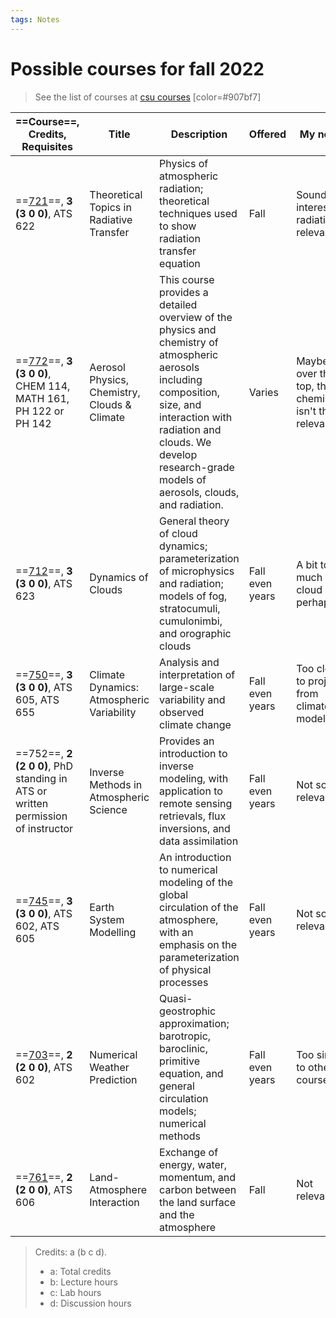 ```yaml
---
tags: Notes
---
```


# Possible courses for fall 2022

> See the list of courses at [csu courses] [color=#907bf7]

| ==Course==, **Credits**, Requisites                                             | Title                                        | Description                                                                                                                                                                                                                                | Offered         | My notes                                              |
| ------------------------------------------------------------------------------- | -------------------------------------------- | ------------------------------------------------------------------------------------------------------------------------------------------------------------------------------------------------------------------------------------------ | --------------- | ----------------------------------------------------- |
| ==[721]==, **3 (3 0 0)**, ATS 622                                               | Theoretical Topics in Radiative Transfer     | Physics of atmospheric radiation; theoretical techniques used to show radiation transfer equation                                                                                                                                          | Fall            | Sounds interesting, radiation is relevant             |
| ==[772]==, **3 (3 0 0)**, CHEM 114, MATH 161, PH 122 or PH 142                  | Aerosol Physics, Chemistry, Clouds & Climate | This course provides a detailed overview of the physics and chemistry of atmospheric aerosols including composition, size, and interaction with radiation and clouds. We develop research-grade models of aerosols, clouds, and radiation. | Varies          | Maybe over the top, the chemistry isn't that relevant |
| ==[712]==, **3 (3 0 0)**, ATS 623                                               | Dynamics of Clouds                           | General theory of cloud dynamics; parameterization of microphysics and radiation; models of fog, stratocumuli, cumulonimbi, and orographic clouds                                                                                          | Fall even years | A bit too much cloud perhaps                          |
| ==[750]==, **3 (3 0 0)**, ATS 605, ATS 655                                      | Climate Dynamics: Atmospheric Variability    | Analysis and interpretation of large-scale variability and observed climate change                                                                                                                                                         | Fall even years | Too close to project from climate modelling?          |
| ==752==, **2 (2 0 0)**, PhD standing in ATS or written permission of instructor | Inverse Methods in Atmospheric Science       | Provides an introduction to inverse modeling, with application to remote sensing retrievals, flux inversions, and data assimilation                                                                                                        | Fall even years | Not so relevant?                                      |
| ==[745]==, **3 (3 0 0)**, ATS 602, ATS 605                                      | Earth System Modelling                       | An introduction to numerical modeling of the global circulation of the atmosphere, with an emphasis on the parameterization of physical processes                                                                                          | Fall even years | Not so relevant                                       |
| ==[703]==, **2 (2 0 0)**, ATS 602                                               | Numerical Weather Prediction                 | Quasi-geostrophic approximation; barotropic, baroclinic, primitive equation, and general circulation models; numerical methods                                                                                                             | Fall even years | Too similar to other courses                          |
| ==[761]==, **2 (2 0 0)**, ATS 606                                               | Land-Atmosphere Interaction                  | Exchange of energy, water, momentum, and carbon between the land surface and the atmosphere                                                                                                                                                | Fall            | Not relevant                                          |

> Credits: a (b c d).
>
> - a: Total credits
> - b: Lecture hours
> - c: Lab hours
> - d: Discussion hours

[csu courses]: https://www.atmos.colostate.edu/gradprog/courses.php
[721]: https://www.atmos.colostate.edu/gradprog/syllabi/ATS721_Syllabus_FA18.pdf
[772]: https://www.atmos.colostate.edu/gradprog/syllabi/ATS772_Syllabus_Pierce_SP22.pdf
[712]: https://www.atmos.colostate.edu/gradprog/syllabi/ATS712_Syllabus_FA18.pdf
[750]: https://www.atmos.colostate.edu/gradprog/syllabi/AT750syllabus_fa12.pdf
[745]: https://www.atmos.colostate.edu/gradprog/syllabi/ATS745_Syllabus_FA18.pdf
[703]: https://www.atmos.colostate.edu/gradprog/syllabi/at703_outline_f12.pdf
[761]: https://www.atmos.colostate.edu/gradprog/syllabi/ATS761_Syllabus_FA18.pdf
